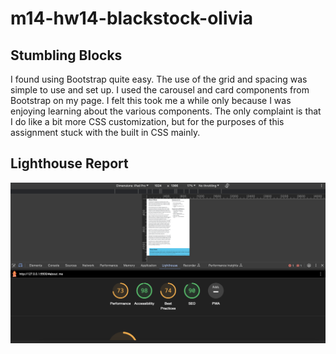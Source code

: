 # m14-hw14-blackstock-olivia
## Stumbling Blocks 
I found using Bootstrap quite easy. The use of the grid and spacing was simple to use and set up. I used the carousel and card components from Bootstrap on my page. I felt this took me a while only because I was enjoying learning about the various components. The only complaint is that I do like a bit more CSS customization, but for the purposes of this assignment stuck with the built in CSS mainly. 

## Lighthouse Report 
![Lighthouse report for assignment](imgs/report.png)